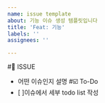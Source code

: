 ```yaml
---
name: issue template
about: 기능 이슈 생성 템플릿입니다
title: 'Feat: 기능'
labels: ''
assignees: ''

---
```


#💬 ISSUE
- 어떤 이슈인지 설명
#☑️ To-Do
- [ ]이슈에서 세부 todo list 작성
